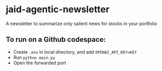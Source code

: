 # jaid-agentic-newsletter
A newsletter to summarize only salient news for stocks in your portfolio

## To run on a Github codespace:

* Create `.env` in local directory, and add `OPENAI_API_KEY=KEY`
* Run `python main.py`
* Open the forwarded port